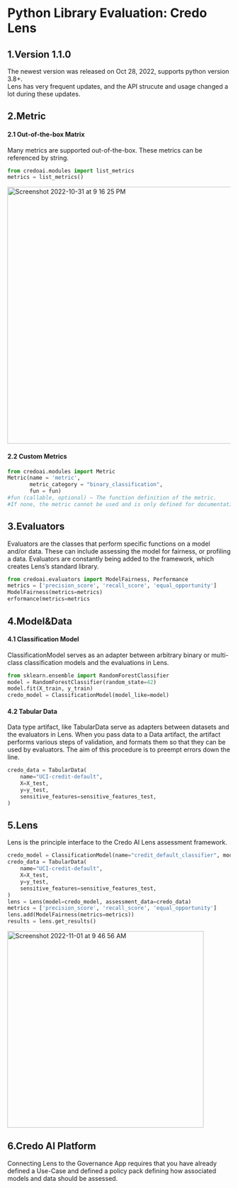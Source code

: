 # Python Library Evaluation: Credo Lens

## 1.Version 1.1.0
The newest version was released on Oct 28, 2022, supports python version 3.8+.   <br>
Lens has very frequent updates, and the API strucute and usage changed a lot during these updates. 


## 2.Metric
#### 2.1 Out-of-the-box Matrix
Many metrics are supported out-of-the-box. These metrics can be referenced by string.
```python
from credoai.modules import list_metrics
metrics = list_metrics()
```
<img width="579" alt="Screenshot 2022-10-31 at 9 16 25 PM" src="https://user-images.githubusercontent.com/75053989/199137698-e67fe9ec-4c99-432d-84ae-f09dca114817.png">

#### 2.2 Custom Metrics
```python
from credoai.modules import Metric
Metric(name = 'metric',
       metric_category = "binary_classification",
       fun = fun)
#fun (callable, optional) – The function definition of the metric. 
#If none, the metric cannot be used and is only defined for documentation purposes
```

## 3.Evaluators
Evaluators are the classes that perform specific functions on a model and/or data. These can include assessing the model for fairness, or profiling a data. Evaluators are constantly being added to the framework, which creates Lens’s standard library.
```python
from credoai.evaluators import ModelFairness, Performance
metrics = ['precision_score', 'recall_score', 'equal_opportunity']
ModelFairness(metrics=metrics)
erformance(metrics=metrics
```

## 4.Model&Data
#### 4.1 Classification Model
ClassificationModel serves as an adapter between arbitrary binary or multi-class classification models and the evaluations in Lens.
```python
from sklearn.ensemble import RandomForestClassifier
model = RandomForestClassifier(random_state=42)
model.fit(X_train, y_train)
credo_model = ClassificationModel(model_like=model)
```

#### 4.2 Tabular Data
Data type artifact, like TabularData serve as adapters between datasets and the evaluators in Lens. 
When you pass data to a Data artifact, the artifact performs various steps of validation, and formats them so that they can be used by evaluators. The aim of this procedure is to preempt errors down the line.
```python
credo_data = TabularData(
    name="UCI-credit-default",
    X=X_test,
    y=y_test,
    sensitive_features=sensitive_features_test,
)
```

## 5.Lens
Lens is the principle interface to the Credo AI Lens assessment framework.
```python
credo_model = ClassificationModel(name="credit_default_classifier", model_like=model)
credo_data = TabularData(
    name="UCI-credit-default",
    X=X_test,
    y=y_test,
    sensitive_features=sensitive_features_test,
)
lens = Lens(model=credo_model, assessment_data=credo_data)
metrics = ['precision_score', 'recall_score', 'equal_opportunity']
lens.add(ModelFairness(metrics=metrics))
results = lens.get_results()
```
<img width="443" alt="Screenshot 2022-11-01 at 9 46 56 AM" src="https://user-images.githubusercontent.com/75053989/199248370-7068387b-27ca-4917-89c3-a5c77cd609b0.png">


## 6.Credo AI Platform
Connecting Lens to the Governance App requires that you have already defined a Use-Case and defined a policy pack defining how associated models and data should be assessed.

